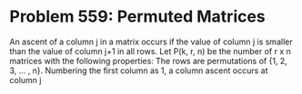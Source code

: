 # Problem 559: Permuted Matrices
An ascent of a column j in a matrix occurs if the value of column j is
smaller than the value of column j+1 in all rows. Let P(k, r, n) be the
number of r x n matrices with the following properties: The rows are
permutations of {1, 2, 3, ... , n}. Numbering the first column as 1, a
column ascent occurs at column j
